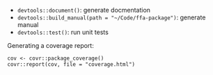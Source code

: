 - `devtools::document()`: generate docmentation
- `devtools::build_manual(path = "~/Code/ffa-package")`: generate manual
- `devtools::test()`: run unit tests

Generating a coverage report:

```
cov <- covr::package_coverage()
covr::report(cov, file = "coverage.html")
```

